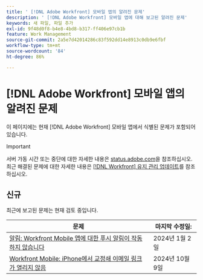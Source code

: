 ```yaml
---
title: ' [!DNL Adobe Workfront] 모바일 앱의 알려진 문제'
description: ' [!DNL Adobe Workfront] 모바일 앱에 대해 보고된 알려진 문제'
keywords: 새 파일, 파일 추가
exl-id: 9f48d0f8-b4e8-4bd8-b317-ff406e97cb1b
feature: Work Management
source-git-commit: 2a5e7d42014286c83f592dd14e8913c0db9e6fbf
workflow-type: tm+mt
source-wordcount: '84'
ht-degree: 86%

---
```


# [!DNL Adobe Workfront] 모바일 앱의 알려진 문제

이 페이지에는 현재 [!DNL Adobe Workfront] 모바일 앱에서 식별된 문제가 포함되어 있습니다.

>[!IMPORTANT]
>
>서버 가동 시간 또는 중단에 대한 자세한 내용은 [status.adobe.com](https://status.adobe.com)을 참조하십시오. 최근 해결된 문제에 대한 자세한 내용은 [[!DNL Workfront] 유지 관리 업데이트](../maintenance/current-updates.md)를 참조하십시오.

<!--**There are currently no known issues for [!DNL Workfront Mobile]**-->

## 신규

최근에 보고된 문제는 현재 검토 중입니다.

| **문제** | **마지막 수정일:** |
| -----------------------------------------------------------------| ----------------- |
| [알림: Workfront Mobile 앱에 대한 푸시 알림이 작동하지 않습니다](known-issues-workfront/wf-notifications-push-to-mobile-not-working.md) | 2024년 1월 2일 |
| [Workfront Mobile: iPhone에서 교정쇄 이메일 링크가 열리지 않음](known-issues-workfront/wf-mobile-proof-email-link-wont-open.md) | 2024년 10월 9일 |

<!--
## Current Issues

|Issue  |Last Modified   | 
|---|---|
|Issue text  | YYYY/MM/DD  | 
-->
